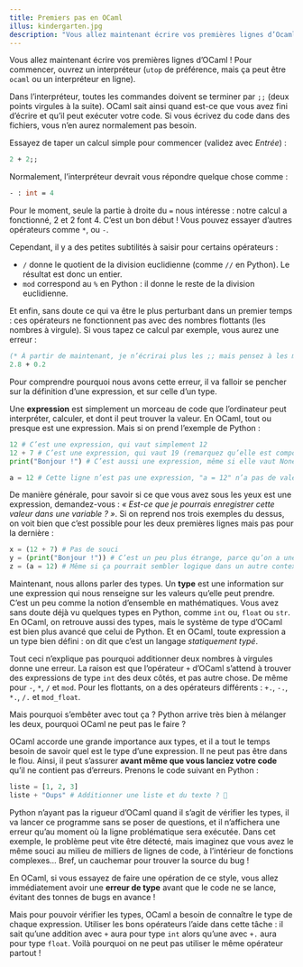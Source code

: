 ```yaml
---
title: Premiers pas en OCaml
illus: kindergarten.jpg
description: "Vous allez maintenant écrire vos premières lignes d’Ocaml : des calculs mathématiques simples pour découvrir la syntaxe de base du langage."
---
```


Vous allez maintenant écrire vos premières lignes d’OCaml !
Pour commencer, ouvrez un interpréteur (`utop` de préférence, mais ça peut être `ocaml` ou un interpréteur en ligne).

Dans l’interpréteur, toutes les commandes doivent se terminer par `;;` (deux points virgules à la suite).
OCaml sait ainsi quand est-ce que vous avez fini d’écrire et qu’il peut exécuter votre code.
Si vous écrivez du code dans des fichiers, vous n’en aurez normalement pas besoin.

Essayez de taper un calcul simple pour commencer (validez avec *Entrée*) :

```ocaml
2 + 2;;
```

Normalement, l’interpréteur devrait vous répondre quelque chose comme :

```ocaml
- : int = 4
```

Pour le moment, seule la partie à droite du `=` nous intéresse : notre calcul a fonctionné, 2 et 2 font 4.
C’est un bon début ! Vous pouvez essayer d’autres opérateurs comme `*`, ou `-`.

Cependant, il y a des petites subtilités à saisir pour certains opérateurs :

- `/` donne le quotient de la division euclidienne (comme `//` en Python). Le résultat est donc un entier.
- `mod` correspond au `%` en Python : il donne le reste de la division euclidienne.

Et enfin, sans doute ce qui va être le plus perturbant dans un premier temps : ces opérateurs ne fonctionnent pas
avec des nombres flottants (les nombres à virgule). Si vous tapez ce calcul par exemple, vous aurez une erreur :

```ocaml
(* À partir de maintenant, je n’écrirai plus les ;; mais pensez à les mettre si besoin *)
2.8 + 0.2
```

Pour comprendre pourquoi nous avons cette erreur, il va falloir se pencher sur la définition d’une expression, et sur celle d’un type.

Une **expression** est simplement un morceau de code que l’ordinateur peut interpréter, calculer, et dont il peut trouver la valeur.
En OCaml, tout ou presque est une expression. Mais si on prend l’exemple de Python :

```python
12 # C’est une expression, qui vaut simplement 12
12 + 7 # C’est une expression, qui vaut 19 (remarquez qu’elle est composée à partir d’autres expressions plus simple, comme 12 et 7)
print("Bonjour !") # C’est aussi une expression, même si elle vaut None (soit rien)

a = 12 # Cette ligne n’est pas une expression, "a = 12" n’a pas de valeur, c’est une juste une instruction
```

De manière générale, pour savoir si ce que vous avez sous les yeux est une expression, demandez-vous :
*« Est-ce que je pourrais enregistrer cette valeur dans une variable ? »*. Si on reprend nos trois exemples du dessus,
on voit bien que c’est possible pour les deux premières lignes mais pas pour la dernière :

```python
x = (12 + 7) # Pas de souci
y = (print("Bonjour !")) # C’est un peu plus étrange, parce qu’on a une variable qui ne contient « rien », mais ça marche
z = (a = 12) # Même si ça pourrait sembler logique dans un autre contexte, "a = 12" n’a pas de valeur, on ne peut pas l’enregistrer
```

Maintenant, nous allons parler des types. Un **type** est une information sur une expression qui nous renseigne sur les valeurs qu’elle
peut prendre. C’est un peu comme la notion d’ensemble en mathématiques.
Vous avez sans doute déjà vu quelques types en Python, comme `int` ou, `float` ou `str`. En OCaml, on retrouve aussi des types,
mais le système de type d’OCaml est bien plus avancé que celui de Python. Et en OCaml, toute expression a un type bien défini : on dit que
c’est un langage *statiquement typé*.

Tout ceci n’explique pas pourquoi additionner deux nombres à virgules donne une erreur. La raison est que l’opérateur `+` d’OCaml s’attend
à trouver des expressions de type `int` des deux côtés, et pas autre chose. De même pour `-`, `*`, `/` et `mod`. Pour les flottants, on a des
opérateurs différents : `+.`, `-.`, `*.`, `/.` et `mod_float`.

Mais pourquoi s’embêter avec tout ça ? Python arrive très bien à mélanger les deux, pourquoi OCaml ne peut pas le faire ?

OCaml accorde une grande importance aux types, et il a tout le temps besoin de savoir quel est le type d’une expression.
Il ne peut pas être dans le flou. Ainsi, il peut s’assurer **avant même que vous lanciez votre code** qu’il ne contient pas d’erreurs.
Prenons le code suivant en Python :

```python
liste = [1, 2, 3]
liste + "Oups" # Additionner une liste et du texte ? 🤔️
```

Python n’ayant pas la rigueur d’OCaml quand il s’agit de vérifier les types, il va lancer ce programme sans se poser de questions,
et il n’affichera une erreur qu’au moment où la ligne problématique sera exécutée. Dans cet exemple, le problème peut vite être
détecté, mais imaginez que vous avez le même souci au milieu de milliers de lignes de code, à l’intérieur de fonctions complexes…
Bref, un cauchemar pour trouver la source du bug !

En OCaml, si vous essayez de faire une opération de ce style, vous allez immédiatement avoir une **erreur de type** avant que le code ne
se lance, évitant des tonnes de bugs en avance !

Mais pour pouvoir vérifier les types, OCaml a besoin de connaître le type de chaque expression. Utiliser les bons opérateurs l’aide dans cette tâche :
il sait qu’une addition avec `+` aura pour type `int` alors qu’une avec `+.` aura pour type `float`. Voilà pourquoi on ne peut pas utiliser le même opérateur
partout !
